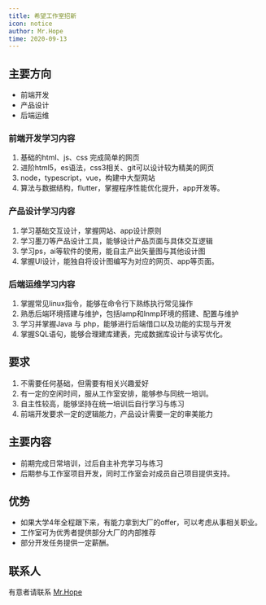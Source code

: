 ```yaml
---
title: 希望工作室招新
icon: notice
author: Mr.Hope
time: 2020-09-13
--- 
```


## 主要方向

- 前端开发
- 产品设计
- 后端运维

### 前端开发学习内容

1. 基础的html、js、css 完成简单的网页
2. 进阶html5，es语法，css3相关、git可以设计较为精美的网页
3. node，typescript，vue，构建中大型网站
4. 算法与数据结构，flutter，掌握程序性能优化提升，app开发等。

### 产品设计学习内容

1. 学习基础交互设计，掌握网站、app设计原则
2. 学习墨刀等产品设计工具，能够设计产品页面与具体交互逻辑
3. 学习ps，ai等软件的使用，能自主产出矢量图与其他设计图
4. 掌握UI设计，能独自将设计图编写为对应的网页、app等页面。

### 后端运维学习内容

1. 掌握常见linux指令，能够在命令行下熟练执行常见操作
2. 熟悉后端环境搭建与维护，包括lamp和lnmp环境的搭建、配置与维护
3. 学习并掌握Java 与 php，能够进行后端借口以及功能的实现与开发
4. 掌握SQL语句，能够合理建库建表，完成数据库设计与读写优化。

## 要求

1. 不需要任何基础，但需要有相关兴趣爱好
2. 有一定的空闲时间，服从工作室安排，能够参与同统一培训。
3. 自主性较高，能够坚持在统一培训后自行学习与练习
4. 前端开发要求一定的逻辑能力，产品设计需要一定的审美能力

## 主要内容

- 前期完成日常培训，过后自主补充学习与练习
- 后期参与工作室项目开发，同时工作室会对成员自己项目提供支持。

## 优势

- 如果大学4年全程跟下来，有能力拿到大厂的offer，可以考虑从事相关职业。
- 工作室可为优秀者提供部分大厂的内部推荐
- 部分开发任务提供一定薪酬。

## 联系人

有意者请联系 [Mr.Hope](http://wpa.qq.com/msgrd?v=3&uin=1178522294&site=qq&menu=yes)

